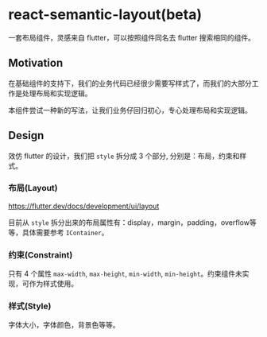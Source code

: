 # react-semantic-layout(beta)

一套布局组件，灵感来自 flutter，可以按照组件同名去 flutter 搜索相同的组件。

## Motivation

在基础组件的支持下，我们的业务代码已经很少需要写样式了，而我们的大部分工作是处理布局和实现逻辑。

本组件尝试一种新的写法，让我们业务仔回归初心，专心处理布局和实现逻辑。

## Design

效仿 flutter 的设计，我们把 `style` 拆分成 3 个部分, 分别是：布局，约束和样式。

### 布局(Layout)

https://flutter.dev/docs/development/ui/layout

目前从 `style` 拆分出来的布局属性有：display，margin，padding，overflow等等，具体需要参考 `IContainer`。

### 约束(Constraint)

只有 4 个属性 `max-width`, `max-height`, `min-width`, `min-height`。约束组件未实现，可作为样式使用。

### 样式(Style)

字体大小，字体颜色，背景色等等。
